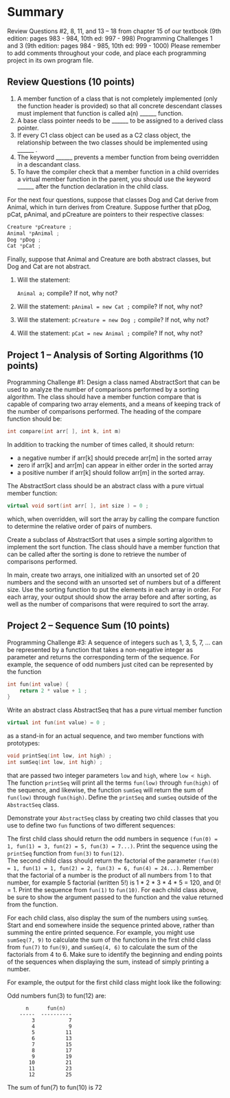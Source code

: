 # Summary

Review Questions #2, 8, 11, and 13 – 18 from chapter 15 of our textbook (9th edition: pages 983 - 984, 10th ed: 997 - 998)
Programming Challenges 1 and 3 (9th edition: pages 984 - 985, 10th ed: 999 - 1000)
Please remember to add comments throughout your code, and
place each programming project in its own program file.

## Review Questions (10 points)
1. A member function of a class that is not completely implemented (only the function header is provided) so that all concrete descendant classes must implement that function is called a(n)  ______  function.
2. A base class pointer needs to be ______  to be assigned to a derived class pointer.
3. If every  C1  class object can be used as a  C2  class object, the relationship between the two classes should be implemented using  ______  .
4. The keyword  ______  prevents a member function from being overridden in a descandant class.
5. To have the compiler check that a member function in a child overrides a virtual member function in the parent, you should use the keyword  ______  after the function declaration in the child class.

For the next four questions, suppose that classes  Dog  and  Cat  derive from  Animal,  which in turn derives from  Creature.  Suppose further that  pDog,  pCat,  pAnimal,  and  pCreature  are pointers to their respective classes:
```cpp
Creature *pCreature ;  
Animal *pAnimal ;
Dog *pDog ;
Cat *pCat ;
```
 
Finally, suppose that  Animal  and  Creature  are both abstract classes, but  Dog  and  Cat  are not abstract.

1. Will the statement:

    ```Animal a;```
compile? If not, why not?

2. Will the statement:
    ```pAnimal = new Cat ;```
compile? If not, why not?

3. Will the statement:
    ```pCreature = new Dog ;```
compile? If not, why not?

4. Will the statement:
    ```pCat = new Animal ;```
compile? If not, why not?

## Project 1 – Analysis of Sorting Algorithms (10 points)
Programming Challenge #1:  Design a class named  AbstractSort  that can be used to analyze the number of comparisons performed by a sorting algorithm.  The class should have a member function  compare  that is capable of comparing two array elements, and a means of keeping track of the number of comparisons performed.  The heading of the  compare  function should be:
```cpp
int compare(int arr[ ], int k, int m)  
```
In addition to tracking the number of times called, it should return:

- a negative number if  arr[k]  should precede  arr[m]  in the sorted array
- zero if  arr[k]  and  arr[m]  can appear in either order in
the sorted array
- a positive number if  arr[k]  should follow  arr[m]  in the sorted array.

The  AbstractSort  class should be an abstract class with a pure virtual member function:
```cpp
virtual void sort(int arr[ ], int size ) = 0 ;  
```

which, when overridden, will sort the array by calling the  compare  function to determine the relative order of pairs of numbers.

Create a subclass of  AbstractSort  that uses a simple sorting algorithm to implement the sort function.  The class should have a member function that can be called after the sorting is done to retrieve the number of comparisons performed.

In  main,  create two arrays, one initialized with an unsorted set of 20 numbers and the second with an unsorted set of numbers but of a different size.  Use the sorting function to put the elements in each array in order.  For each array, your output should show the array before and after sorting, as well as the number of comparisons that were required to sort the array.

## Project 2 – Sequence Sum (10 points)
Programming Challenge #3:  A sequence of integers such as 1, 3, 5, 7, ...  can be represented by a function that takes a non-negative integer as parameter and returns the corresponding term of the sequence.  For example, the sequence of odd numbers just cited can be represented by the function
```cpp
int fun(int value) {
    return 2 * value + 1 ;  
}
```

Write an abstract class  AbstractSeq  that has a pure virtual member function
```cpp
virtual int fun(int value) = 0 ;  
```
 
as a stand-in for an actual sequence, and two member functions with prototypes:
```cpp
void printSeq(int low, int high) ;  
int sumSeq(int low, int high) ;
```
 
that are passed two integer parameters  ```low```  and  ```high```,  where  ```low < high```.  The function ```printSeq```  will print all the terms  ```fun(low)```  through  ```fun(high)```  of the sequence, and likewise, the function  ```sumSeq```  will return the sum of  ```fun(low)```  through  ```fun(high)```.  Define the  ```printSeq```  and  ```sumSeq```  outside of the  ```AbstractSeq```  class.

Demonstrate your  ```AbstractSeq```  class by creating two child classes that you use to define two  ```fun```  functions of two different sequences:

The first child class should return the odd numbers in sequence ```(fun(0) = 1, fun(1) = 3, fun(2) = 5, fun(3) = 7...)```.  Print the sequence using the  ```printSeq```  function from ```fun(3)``` to ```fun(12)```.  
The second child class should return the factorial of the parameter ```(fun(0) = 1, fun(1) = 1, fun(2) = 2, fun(3) = 6, fun(4) = 24...)```.  Remember that the factorial of a number is the product of all numbers from 1 to that number, for example 5 factorial (written 5!) is 1 * 2 * 3 * 4 * 5 = 120, and 0! = 1.  Print the sequence from ```fun(1)``` to ```fun(10)```.
For each child class above, be sure to show the argument passed to the function and the value returned from the function.

For each child class, also display the sum of the numbers using  ```sumSeq```.  Start and end somewhere inside the sequence printed above, rather than summing the entire printed sequence.  For example, you might use  ```sumSeq(7, 9)```  to calculate the sum of the functions in the first child class from ```fun(7)``` to ```fun(9)```, and  ```sumSeq(4, 6)```  to calculate the sum of the factorials from 4 to 6.  Make sure to identify the beginning and ending points of the sequences when displaying the sum, instead of simply printing a number.

For example, the output for the first child class might look like the following:

  Odd numbers fun(3) to fun(12) are:

          n      fun(n)
        -----  ----------
            3           7
            4           9
            5          11
            6          13
            7          15
            8          17
            9          19
           10          21
           11          23
           12          25
 
  The sum of fun(7) to fun(10) is 72  